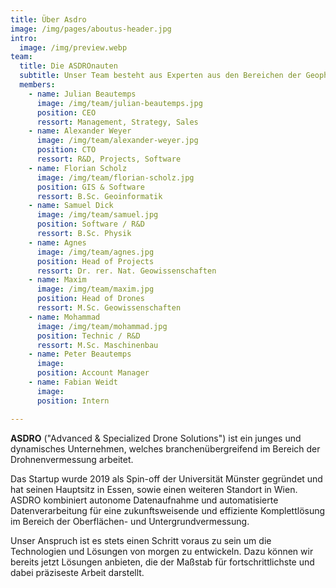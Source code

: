 ```yaml
---
title: Über Asdro
image: /img/pages/aboutus-header.jpg
intro:
  image: /img/preview.webp
team:
  title: Die ASDROnauten
  subtitle: Unser Team besteht aus Experten aus den Bereichen der Geophysik, der Drohnen-Technologie und der Software-Entwicklung
  members:
    - name: Julian Beautemps
      image: /img/team/julian-beautemps.jpg
      position: CEO
      ressort: Management, Strategy, Sales
    - name: Alexander Weyer
      image: /img/team/alexander-weyer.jpg
      position: CTO
      ressort: R&D, Projects, Software
    - name: Florian Scholz
      image: /img/team/florian-scholz.jpg
      position: GIS & Software
      ressort: B.Sc. Geoinformatik
    - name: Samuel Dick
      image: /img/team/samuel.jpg
      position: Software / R&D
      ressort: B.Sc. Physik
    - name: Agnes
      image: /img/team/agnes.jpg
      position: Head of Projects
      ressort: Dr. rer. Nat. Geowissenschaften
    - name: Maxim
      image: /img/team/maxim.jpg
      position: Head of Drones
      ressort: M.Sc. Geowissenschaften
    - name: Mohammad
      image: /img/team/mohammad.jpg
      position: Technic / R&D
      ressort: M.Sc. Maschinenbau
    - name: Peter Beautemps
      image:
      position: Account Manager
    - name: Fabian Weidt
      image:
      position: Intern

---
```

**ASDRO** ("Advanced & Specialized Drone Solutions") ist ein junges und dynamisches Unternehmen, welches branchenübergreifend im Bereich der Drohnenvermessung arbeitet.

Das Startup wurde 2019 als Spin-off der Universität Münster gegründet und hat seinen Hauptsitz in Essen, sowie einen weiteren Standort in Wien. ASDRO kombiniert autonome Datenaufnahme und automatisierte Datenverarbeitung für eine zukunftsweisende und effiziente Komplettlösung im Bereich der Oberflächen- und Untergrundvermessung.

Unser Anspruch ist es stets einen Schritt voraus zu sein um die Technologien und Lösungen von morgen zu entwickeln. Dazu können wir bereits jetzt Lösungen anbieten, die der Maßstab für fortschrittlichste und dabei präziseste Arbeit darstellt.